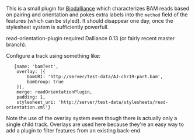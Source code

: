This is a small plugin for [Biodalliance](http://www.biodalliance.org) which characterizes
BAM reads based on pairing and orientation and pokes extra labels into the `method` field
of the features (which can be styled).  It should disappear one day, once the stylesheet system
is sufficiently powerfull.

read-orientation-plugin required Dalliance 0.13 (or fairly recent master branch).

Configure a track using something like:

       {name: 'bamTest',
        overlay: [{
            bamURI: 'http://server/test-data/AJ-chr19-part.bam',
            bamGroup: true
        }],
        merge: readOrientationPlugin,
        padding: 1,
        stylesheet_uri: 'http://server/test-data/stylesheets/read-orientation.xml'}

Note the use of the overlay system even though there is actually only a single child track.
Overlays are used here because they're an easy way to add a plugin to filter features from an
existing back-end.